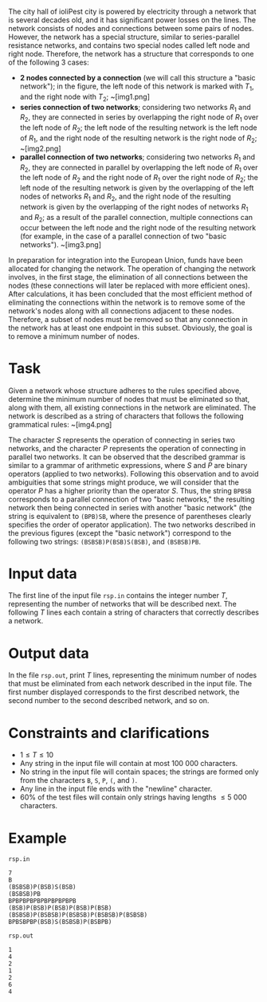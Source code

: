 The city hall of ioliPest city is powered by electricity through a network that is several decades old, and it has significant power losses on the lines. The network consists of nodes and connections between some pairs of nodes. However, the network has a special structure, similar to series-parallel resistance networks, and contains two special nodes called left node and right node. Therefore, the network has a structure that corresponds to one of the following 3 cases:
* **$2$ nodes connected by a connection** (we will call this structure a "basic network"); in the figure, the left node of this network is marked with $T_1$, and the right node with $T_2$;
~[img1.png]
* **series connection of two networks**; considering two networks $R_1$ and $R_2$, they are connected in series by overlapping the right node of $R_1$ over the left node of $R_2$; the left node of the resulting network is the left node of $R_1$, and the right node of the resulting network is the right node of $R_2$;
~[img2.png]
* **parallel connection of two networks**; considering two networks $R_1$ and $R_2$, they are connected in parallel by overlapping the left node of $R_1$ over the left node of $R_2$ and the right node of $R_1$ over the right node of $R_2$; the left node of the resulting network is given by the overlapping of the left nodes of networks $R_1$ and $R_2$, and the right node of the resulting network is given by the overlapping of the right nodes of networks $R_1$ and $R_2$; as a result of the parallel connection, multiple connections can occur between the left node and the right node of the resulting network (for example, in the case of a parallel connection of two "basic networks").
~[img3.png]

In preparation for integration into the European Union, funds have been allocated for changing the network. The operation of changing the network involves, in the first stage, the elimination of all connections between the nodes (these connections will later be replaced with more efficient ones). After calculations, it has been concluded that the most efficient method of eliminating the connections within the network is to remove some of the network's nodes along with all connections adjacent to these nodes. Therefore, a subset of nodes must be removed so that any connection in the network has at least one endpoint in this subset. Obviously, the goal is to remove a minimum number of nodes.

# Task
Given a network whose structure adheres to the rules specified above, determine the minimum number of nodes that must be eliminated so that, along with them, all existing connections in the network are eliminated.
The network is described as a string of characters that follows the following grammatical rules:
~[img4.png]

The character $S$ represents the operation of connecting in series two networks, and the character $P$ represents the operation of connecting in parallel two networks. It can be observed that the described grammar is similar to a grammar of arithmetic expressions, where $S$ and $P$ are binary operators (applied to two networks). Following this observation and to avoid ambiguities that some strings might produce, we will consider that the operator $P$ has a higher priority than the operator $S$. Thus, the string `BPBSB` corresponds to a parallel connection of two "basic networks," the resulting network then being connected in series with another "basic network" (the string is equivalent to `(BPB)SB`, where the presence of parentheses clearly specifies the order of operator application).
The two networks described in the previous figures (except the "basic network") correspond to the following two strings: `(BSBSB)P(BSB)S(BSB)`, and `(BSBSB)PB`.

# Input data
The first line of the input file `rsp.in` contains the integer number $T$, representing the number of networks that will be described next. The following $T$ lines each contain a string of characters that correctly describes a network.

# Output data
In the file `rsp.out`, print $T$ lines, representing the minimum number of nodes that must be eliminated from each network described in the input file. The first number displayed corresponds to the first described network, the second number to the second described network, and so on.

# Constraints and clarifications
* $1 \leq T \leq 10$
* Any string in the input file will contain at most $100\ 000$ characters.
* No string in the input file will contain spaces; the strings are formed only from the characters `B`, `S`, `P`, `(`, and `)`.
* Any line in the input file ends with the "newline" character.
* $60\%$ of the test files will contain only strings having lengths $\leq 5\ 000$ characters.

# Example

`rsp.in`
```
7
B
(BSBSB)P(BSB)S(BSB)
(BSBSB)PB
BPBPBPBPBPBPBPBPBPB
(BSB)P(BSB)P(BSB)P(BSB)P(BSB)
(BSBSB)P(BSBSB)P(BSBSB)P(BSBSB)P(BSBSB)
BPBSBPBP(BSB)S(BSBSB)P(BSBPB)
```

`rsp.out`
```
1
4
2
1
2
6
4
